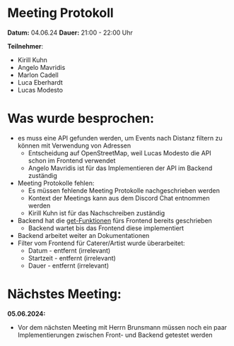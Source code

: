 # Meeting Protokoll 

**Datum:** 04.06.24
**Dauer:** 21:00 - 22:00 Uhr

**Teilnehmer**: 
* Kirill Kuhn
* Angelo Mavridis 
* Marlon Cadell
* Luca Eberhardt
* Lucas Modesto

# Was wurde besprochen:
* es muss eine API gefunden werden, um Events nach Distanz filtern zu können mit Verwendung von Adressen
  * Entscheidung auf OpenStreetMap, weil Lucas Modesto die API schon im Frontend verwendet
  * Angelo Mavridis ist für das Implementieren der API im Backend zuständig
* Meeting Protokolle fehlen:
  * Es müssen fehlende Meeting Protokolle nachgeschrieben werden
  * Kontext der Meetings kann aus dem Discord Chat entnommen werden
  * Kirill Kuhn ist für das Nachschreiben zuständig
* Backend hat die [get-Funktionen](https://github.com/Softwareprojekt-Vierties/Backend/issues/21) fürs Frontend bereits geschrieben
  * Backend wartet bis das Frontend diese implementiert
* Backend arbeitet weiter an Dokumentationen
* Filter vom Frontend für Caterer/Artist wurde überarbeitet:
  * Datum - entfernt (irrelevant)
  * Startzeit - entfernt (irrelevant)
  * Dauer - entfernt (irrelevant)

# Nächstes Meeting:
**05.06.2024:**
* Vor dem nächsten Meeting mit Herrn Brunsmann müssen noch ein paar Implementierungen zwischen Front- und Backend getestet werden